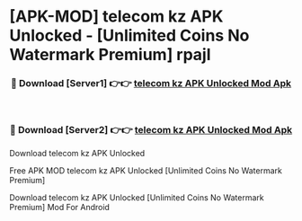 # [APK-MOD] telecom kz APK Unlocked - [Unlimited Coins No Watermark Premium] rpajl



<div align="center">
<h3>🔴 Download [Server1] 👉👉 <a href="https://momento.my/?title=telecom_kz_APK_Unlocked">telecom kz APK Unlocked Mod Apk</a></h3><br>

<h3>🔴 Download [Server2] 👉👉 <a href="https://momento.my/?title=telecom_kz_APK_Unlocked">telecom kz APK Unlocked Mod Apk</a></h3>
</div>



Download telecom kz APK Unlocked 

Free APK MOD telecom kz APK Unlocked [Unlimited Coins No Watermark Premium]

Download telecom kz APK Unlocked [Unlimited Coins No Watermark Premium] Mod For Android
